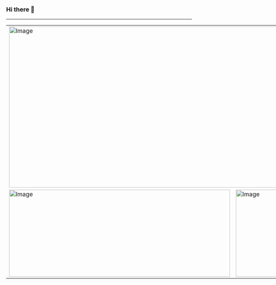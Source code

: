 ### Hi there 👋

---
<table style="undefined;table-layout: fixed; width: 1126px">
<colgroup>
<col style="width: 616px">
<col style="width: 510px">
</colgroup>
<tbody>
  <tr>
    <td colspan="2"><img src="https://github-readme-stats.vercel.app/api?username=chandlerpl&count_private=true&show_icons=true&theme=tokyonight&hide_border=true" alt="Image" width="1110" height="437"></td>
  </tr>
  <tr>
    <td><img src="http://github-readme-streak-stats.herokuapp.com/?user=chandlerpl&theme=tokyonight&hide_border=true" alt="Image" width="599" height="236"></td>
    <td><img src="https://github-readme-stats.vercel.app/api/top-langs/?username=chandlerpl&layout=compact&theme=tokyonight&hide_border=true" alt="Image" width="500" height="236"><br></td>
  </tr>
</tbody>
</table>

<!--
**chandlerpl/chandlerpl** is a ✨ _special_ ✨ repository because its `README.md` (this file) appears on your GitHub profile.

Here are some ideas to get you started:

- 🔭 I’m currently working on ...
- 🌱 I’m currently learning ...
- 👯 I’m looking to collaborate on ...
- 🤔 I’m looking for help with ...
- 💬 Ask me about ...
- 📫 How to reach me: ...
- 😄 Pronouns: ...
- ⚡ Fun fact: ...
-->
